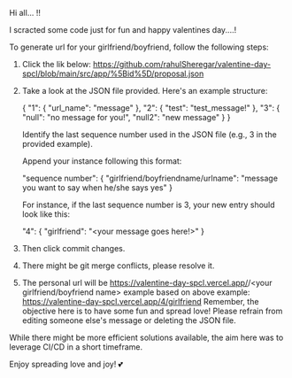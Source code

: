 Hi all... !!

I scracted some code just for fun and happy valentines day....!

To generate url for your girlfriend/boyfriend, follow the following steps:

1.  Click the lik below:
    https://github.com/rahulSheregar/valentine-day-spcl/blob/main/src/app/%5Bid%5D/proposal.json

2.  Take a look at the JSON file provided. Here's an example structure:

    {
        "1": {
            "url_name": "message"
        },
        "2": {
            "test": "test_message!"
        },
        "3": {
            "null": "no message for you!",
            "null2": "new message"
        }
    }

    Identify the last sequence number used in the JSON file (e.g., 3 in the provided example).

    Append your instance following this format:

    "sequence number": {
        "girlfriend/boyfriendname/urlname": "message you want to say when he/she says yes"
    }

    For instance, if the last sequence number is 3, your new entry should look like this:

    "4": {
        "girlfriend": "<your message goes here!>"
    }

3.  Then click commit changes.
4.  There might be git merge conflicts, please resolve it.
5.  The personal url will be https://valentine-day-spcl.vercel.app/<your sequence number>/<your girlfriend/boyfriend name>
    example based on above example: https://valentine-day-spcl.vercel.app/4/girlfriend
Remember, the objective here is to have some fun and spread love! Please refrain from editing someone else's message or deleting the JSON file.

While there might be more efficient solutions available, the aim here was to leverage CI/CD in a short timeframe.

Enjoy spreading love and joy! 💕
